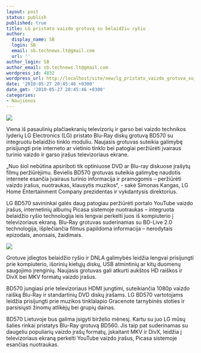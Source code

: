 ```yaml
---
layout: post
status: publish
published: true
title: LG pristato vaizdo grotuvą su belaidžiu ryšiu
author:
  display_name: SB
  login: SB
  email: sb.technews.lt@gmail.com
  url: ''
author_login: SB
author_email: sb.technews.lt@gmail.com
wordpress_id: 4832
wordpress_url: http://localhost/site/new/lg_pristato_vaizdo_grotuva_su_belaidziu_rysiu_/
date: '2010-05-27 20:45:46 +0300'
date_gmt: '2010-05-27 20:45:46 +0300'
categories:
- Naujienos
---
```

<div class="imgright"><img src="http://www.part.lt/img/29affc88cd6646da1b24237912647431182.JPG"  /></div>
<p>Viena iš pasaulinių plačiaekranių televizorių ir garso bei vaizdo technikos lyderių LG Electronics (LG) pristato Blu-Ray diskų grotuvą BD570 su integruotu belaidžio tinklo moduliu. Naujasis grotuvas suteikia galimybę prisijungti prie interneto ar vietinio tinklo bei patogiai peržiūrėti įvairaus turinio vaizdo ir garso įrašus televizoriaus ekrane.  </p>
<p>„Nuo šiol nebūtina apsiriboti tik optiniuose DVD ar Blu-ray diskuose įrašytų filmų peržiūrėjimu. Bevielis BD570 grotuvas suteikia galimybę naudotis internete esančia įvairaus turinio informacija ir pramogomis – peržiūrėti vaizdo įrašus, nuotraukas, klausytis muzikos“, - sakė Simonas Kangas, LG Home Entertainment Company prezidentas ir vykdantysis direktorius.  </p>
<p>LG BD570 savininkai galės daug patogiau peržiūrėti portalo YouTube vaizdo įrašus, internetinių albumų Picasa sistemoje nuotraukas – integruota belaidžio ryšio technologija leis lengvai perkelti juos iš kompiuterio į televizoriaus ekraną. Blu-Ray grotuvas suderinamas su BD-Live 2.0 technologija, išplečiančia filmus papildoma informacija – nerodytais epizodais, anonsais, žaidimais.</p>
<p><img src="http://www.part.lt/img/df45f2b4f1de6bab9344d5ba3e9fdf35794.png" /></p>
<p>Grotuve įdiegtos belaidžio ryšio ir DNLA galimybės leidžia lengvai prisijungti prie kompiuterio, išorinių kietųjų diskų, USB atmintinių ar kitų duomenų saugojimo įrenginių. Naujasis grotuvas gali atkurti aukštos HD raiškos ir DivX bei MKV formatų vaizdo įrašus.  </p>
<p>BD570 jungiasi prie televizoriaus HDMI jungtimi, suteikiančia 1080p vaizdo raišką Blu-Ray ir standartinių DVD diskų įrašams. LG BD570 vartotojams leidžia prisijungti prie muzikos tinklalapio Gracenote tarnybinės stoties ir parsisiųsti žinomų atlikėjų bei grupių dainas.  </p>
<p>BD570 Lietuvoje bus galima įsigyti birželio mėnesį. Kartu su juo LG mūsų šalies rinkai pristatys Blu-Ray grotuvą BD560. Jis taip pat suderinamas su daugeliu populiarių vaizdo įrašų formatų, įskaitant MKV ir DivX, leidžia į televizoriaus ekraną perkelti YouTube vaizdo įrašus, Picasa sistemoje esančias nuotraukas.  </p>
